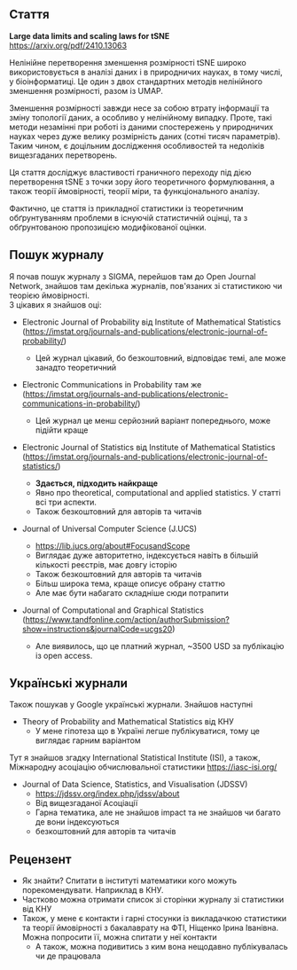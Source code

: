 ## Стаття  
**Large data limits and scaling laws for tSNE**  
https://arxiv.org/pdf/2410.13063  

Нелінійне перетворення зменшення розмірності tSNE широко використовується в аналізі даних і в природничих науках, в тому числі, у біоінформатиці. 
Це один з двох стандартних методів нелінійного зменшення розмірності, разом із UMAP.

Зменшення розмірності завжди несе за собою втрату інформації та зміну топології даних, а особливо у нелінійному випадку. 
Проте, такі методи незамінні при роботі із даними спостережень у природничих науках через дуже велику розмірність даних (сотні тисяч параметрів).
Таким чином, є доцільним дослідження особливостей та недоліків вищезгаданих перетворень.

Ця стаття досліджує властивості граничного переходу під дією перетворення tSNE з точки зору його теоретичного формулювання, а також теорії ймовірності, теорії міри, та функціонального аналізу.

Фактично, це стаття із прикладної статистики із теоретичним обґрунтуванням проблеми в існуючій статистичній оцінці, та з обґрунтованою пропозицією модифікованої оцінки.

## Пошук журналу

Я почав пошук журналу з SIGMA, перейшов там до Open Journal Network, знайшов там декілька журналів, пов'язаних зі статистикою чи теорією ймовірності.  
З цікавих я знайшов оці:

- Electronic Journal of Probability від Institute of Mathematical Statistics (https://imstat.org/journals-and-publications/electronic-journal-of-probability/)
    - Цей журнал цікавий, бо безкоштовний, відповідає темі, але може занадто теоретичний

- Electronic Communications in Probability там же (https://imstat.org/journals-and-publications/electronic-communications-in-probability/)
    - Цей журнал це менш серйозний варіант попереднього, може підійти краще

- Electronic Journal of Statistics від Institute of Mathematical Statistics (https://imstat.org/journals-and-publications/electronic-journal-of-statistics/)
    - **Здається, підходить найкраще**
    - Явно про theoretical, computational and applied statistics. У статті всі три аспекти.
    - Також безкоштовний для авторів та читачів
    

- Journal of Universal Computer Science (J.UCS) 
    - https://lib.jucs.org/about#FocusandScope
    - Виглядає дуже авторитетно, індексується навіть в більшій кількості реєстрів, має довгу історію
    - Також безкоштовний для авторів та читачів
    - Більш широка тема, краще описує обрану статтю
    - Але має бути набагато складніше сюди потрапити


- Journal of Computational and Graphical Statistics (https://www.tandfonline.com/action/authorSubmission?show=instructions&journalCode=ucgs20)
    - Але виявилось, що це платний журнал, ~3500 USD за публікацію із open access.


## Українські журнали
Також пошукав у Google українські журнали. Знайшов наступні

- Theory of Probability and Mathematical Statistics від КНУ
    - У мене гіпотеза що в Україні легше публікуватися, тому це виглядає гарним варіантом

Тут я знайшов згадку International Statistical Institute (ISI), а також, Міжнародну асоціацію обчислювальної статистики https://iasc-isi.org/

- Journal of Data Science, Statistics, and Visualisation (JDSSV) 
    - https://jdssv.org/index.php/jdssv/about
    - Від вищезгаданої Асоціації
    - Гарна тематика, але не знайшов impact та не знайшов чи багато де вони індексуються 
    - безкоштовний для авторів та читачів

## Рецензент
- Як знайти? Спитати в інституті математики кого можуть порекомендувати. Наприклад в КНУ.
- Частково можна отримати список зі сторінки журналу зі статистики від КНУ
- Також, у мене є контакти і гарні стосунки із викладачкою статистики та теорії ймовірності з бакалаврату на ФТІ, Ніщенко Ірина Іванівна. Можна попросити її, можна спитати у неї контакти
    - А також, можна подивитись з ким вона нещодавно публікувалась чи де працювала
